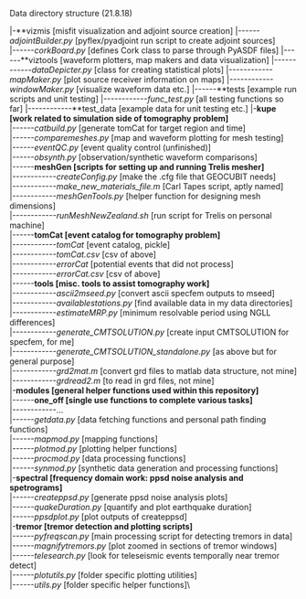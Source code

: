 Data directory structure (21.8.18)

|-**vizmis [misfit visualization and adjoint source creation]
|------_adjointBuilder.py_ [pyflex/pyadjoint run script to create adjoint sources]\
|------_corkBoard.py_ [defines Cork class to parse through PyASDF files]
|------**viztools [waveform plotters, map makers and data visualization]
|------------_dataDepicter.py_ [class for creating statistical plots]
|------------_mapMaker.py_ [plot source receiver information on maps]
|------------_windowMaker.py_ [visualize waveform data etc.]
|------**tests [example run scripts and unit testing]
|------------_func_test.py_ [all testing functions so far]
|------------**test_data [example data for unit testing etc.]
|-**kupe [work related to simulation side of tomography problem]**\
|------_catbuild.py_ [generate tomCat for target region and time]\
|------_comparemeshes.py_ [map and waveform plotting for mesh testing]\
|------_eventQC.py_ [event quality control (unfinished)]\
|------_obsynth.py_ [observation/synthetic waveform comparisons]\
|------**meshGen [scripts for setting up and running Trelis mesher]**\
|------------_createConfig.py_ [make the .cfg file that GEOCUBIT needs]\
|------------_make_new_materials_file.m_ [Carl Tapes script, aptly named]\
|------------_meshGenTools.py_ [helper function for designing mesh dimensions]\
|------------_runMeshNewZealand.sh_ [run script for Trelis on personal machine]\
|------**tomCat [event catalog for tomography problem]**\
|------------_tomCat_ [event catalog, pickle]\
|------------_tomCat.csv_ [csv of above]\
|------------_errorCat_ [potential events that did not process]\
|------------_errorCat.csv_ [csv of above]\
|------**tools [misc. tools to assist tomography work]**\
|------------_ascii2mseed.py_ [convert ascii specfem outputs to mseed]\
|------------_availablestations.py_ [find available data in my data directories]\
|------------_estimateMRP.py_ [minimum resolvable period using NGLL differences]\
|------------_generate_CMTSOLUTION.py_ [create input CMTSOLUTION for specfem, for me]\
|------------_generate_CMTSOLUTION_standalone.py_ [as above but for general purpose]\
|------------_grd2mat.m_ [convert grd files to matlab data structure, not mine]\
|------------_grdread2.m_ [to read in grd files, not mine]\
|-**modules [general helper functions used within this repository]**\
|------**one_off [single use functions to complete various tasks]**\
|------------...\
|------_getdata.py_ [data fetching functions and personal path finding functions]\
|------_mapmod.py_ [mapping functions]\
|------_plotmod.py_ [plotting helper functions]\
|------_procmod.py_ [data processing functions]\
|------_synmod.py_ [synthetic data generation and processing functions]\
|-**spectral [frequency domain work: ppsd noise analysis and spetrograms]**\
|------_createppsd.py_ [generate ppsd noise analysis plots]\
|------_quakeDuration.py_ [quantify and plot earthquake duration]\
|------_ppsdplot.py_ [plot outputs of createppsd]\
|-**tremor [tremor detection and plotting scripts]**\
|------_pyfreqscan.py_ [main processing script for detecting tremors in data]\
|------_magnifytremors.py_ [plot zoomed in sections of tremor windows]\
|------_telesearch.py_ [look for teleseismic events temporally near tremor detect]\
|------_plotutils.py_ [folder specific plotting utilities]\
|------_utils.py_ [folder specific helper functions]\
